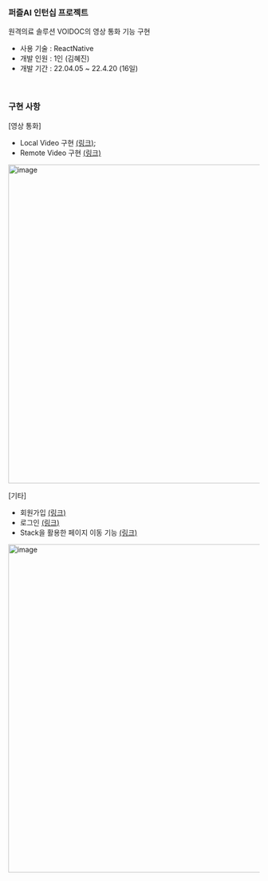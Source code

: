 ### 퍼즐AI 인턴십 프로젝트
원격의료 솔루션 VOIDOC의 영상 통화 기능 구현

- 사용 기술 : ReactNative
- 개발 인원 : 1인 (김혜진)
- 개발 기간 : 22.04.05 ~ 22.4.20 (16일)

<br />

### 구현 사항

[영상 통화]
- Local Video 구현 [(링크)](https://github.com/hyejin30/WebRTC-APPLICATION-Frontend/pull/7);
- Remote Video 구현 [(링크)](https://github.com/hyejin30/WebRTC-APPLICATION-Frontend/pull/8)

<img width="638" alt="image" src="https://user-images.githubusercontent.com/98295004/212881958-a7311611-9339-4553-bf38-e82fa4adcfc8.png">

<br />

[기타]
- 회원가입 [(링크)](https://github.com/hyejin30/WebRTC-APPLICATION-Frontend/pull/1)
- 로그인 [(링크)](https://github.com/hyejin30/WebRTC-APPLICATION-Frontend/pull/4)
- Stack을 활용한 페이지 이동 기능 [(링크)](https://github.com/hyejin30/WebRTC-APPLICATION-Frontend/pull/6)

<img width="657" alt="image" src="https://user-images.githubusercontent.com/98295004/212882461-524ff721-fb02-4ef5-a5c9-c9dbb19d574e.png">
